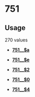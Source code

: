 # 751

## Usage

270 values

-   **[751\_\_$a](../../tags/751/751__a-1.md)**  

-   **[751\_\_$e](../../tags/751/751__e-2.md)**  

-   **[751\_\_$2](../../tags/751/751__2-3.md)**  

-   **[751\_\_$0](../../tags/751/751__0-4.md)**  

-   **[751\_\_$4](../../tags/751/751__4-5.md)**  


